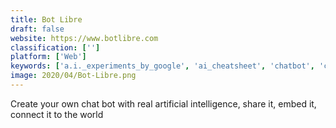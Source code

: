 ```yaml
---
title: Bot Libre
draft: false 
website: https://www.botlibre.com
classification: ['']
platform: ['Web']
keywords: ['a.i._experiments_by_google', 'ai_cheatsheet', 'chatbot', 'conversocial', 'drift', 'facebook.ai', 'freshchat', 'fuzzy.ai', 'google.ai', 'helpshift', 'ibm_watson_assistant', 'illusion.ai', 'init.ai', 'intercom', 'lobe', 'motion.ai', 'next_it', 'prisma', 'qliksense', 'tars', 'zoho_salesiq']
image: 2020/04/Bot-Libre.png
---
```

Create your own chat bot with real artificial intelligence, share it, embed it, connect it to the world